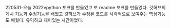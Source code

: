 220531-오늘 2022vpython 포크를 만들었고 또 readme 포크를 만들었다. 
깃허브의 게시 기능과 수정기능을 배웠고 
깃허브가 수정된 코드를 시각적으로 보여주는 핵심기능도 배웠다. 
유익하고 재미있는 시간이었다.
